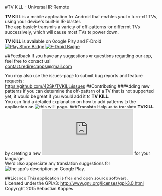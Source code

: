 #TV KILL - Universal IR-Remote

**TV KILL** is a mobile application for Android that enables you to turn-off TVs, using your device's built-in IR-blaster.  
The app basicly transmits a variety of off-patterns for different TVs successively, which will cause most TVs to power down.

**TV KILL** is available on Google Play and F-Droid  
[![Play Store Badge](https://developer.android.com/images/brand/en_generic_rgb_wo_60.png)](https://play.google.com/store/apps/details?id=com.redirectapps.tvkill)
[![F-Droid Badge](https://f-droid.org/wiki/images/d/d3/F-Droid-button_bigger.png)](https://f-droid.org/repository/browse/?fdid=com.redirectapps.tvkill)

##Feedback
If you have any suggestions or questions regarding our app, feel free to contact us!  
contact.redirectapps@gmail.com

You may also use the issues-page to submit bug reports and feature requests:  
https://github.com/42SK/TVKILL/issues
##Contributing
###Adding new patterns
If you can determine the off-pattern of a TV that is not supported yet, it would be great if you would add it to **TV KILL**.  
You can find a detailed explanation on how to add patterns to the application on ![this wiki page](https://github.com/42SK/TVKILL/wiki/How-to-add-IR-patterns-to-TV-KILL).
###Translate
Help us to translate **TV KILL** by creating a new ![strings.xml file](https://github.com/42SK/TVKILL/blob/master/app/src/main/res/values/strings.xml) for your language.  
We'd also appreciate any translation suggestions for ![the app's description on Google Play](https://play.google.com/store/apps/details?id=com.redirectapps.tvkill).

##Licence
This application is free and open source software.  
Licensed under the GPLv3: http://www.gnu.org/licenses/gpl-3.0.html  
Copyright 2015 Sebastian Kappes
